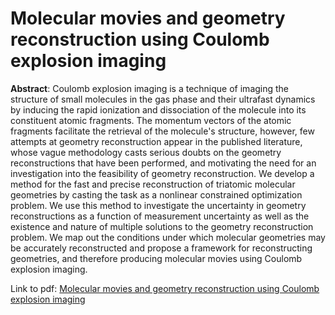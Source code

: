 # Molecular movies and geometry reconstruction using Coulomb explosion imaging
**Abstract**: Coulomb explosion imaging is a technique of imaging the structure of small molecules in the gas phase and their ultrafast dynamics by inducing the rapid ionization and dissociation of the molecule into its constituent atomic fragments. The momentum vectors of the atomic fragments facilitate the retrieval of the molecule's structure, however, few attempts at geometry reconstruction appear in the published literature, whose vague methodology casts serious doubts on the geometry reconstructions that have been performed, and motivating the need for an investigation into the feasibility of geometry reconstruction. We develop a method for the fast and precise reconstruction of triatomic molecular geometries by casting the task as a nonlinear constrained optimization problem. We use this method to investigate the uncertainty in geometry reconstructions as a function of measurement uncertainty as well as the existence and nature of multiple solutions to the geometry reconstruction problem. We map out the conditions under which molecular geometries may be accurately reconstructed and propose a framework for reconstructing geometries, and therefore producing molecular movies using Coulomb explosion imaging.

Link to pdf: [Molecular movies and geometry reconstruction using Coulomb explosion imaging](https://uwspace.uwaterloo.ca/handle/10012/12190)
